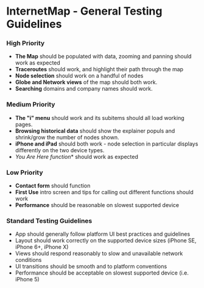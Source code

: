 # InternetMap - General Testing Guidelines

### High Priority
- **The Map** should be populated with data, zooming and panning should work as expected
- **Traceroutes** should work, and highlight their path through the map
- **Node selection** should work on a handful of nodes
- **Globe and Network views** of the map should both work.
- **Searching** domains and company names should work.

### Medium Priority
- **The "i" menu** should work and its subitems should all load working pages.
- **Browsing historical data** should show the explainer populs and shrink/grow the number of nodes shown.
- **iPhone and iPad** should both work - node selection in particular displays differently on the two device types.
- **You Are Here* function** should work as expected

### Low Priority
- **Contact form** should function
- **First Use** intro screen and tips for calling out different functions should work
- **Performance** should be reasonable on slowest supported device

### Standard Testing Guidelines

- App should generally follow platform UI best practices and guidelines
- Layout should work correctly on the supported device sizes (iPhone SE, iPhone 6+, iPhone X)
- Views should respond reasonably to slow and unavailable network conditions
- UI transitions should be smooth and to platform conventions
- Performance should be acceptable on slowest supported device (i.e. iPhone 5)
